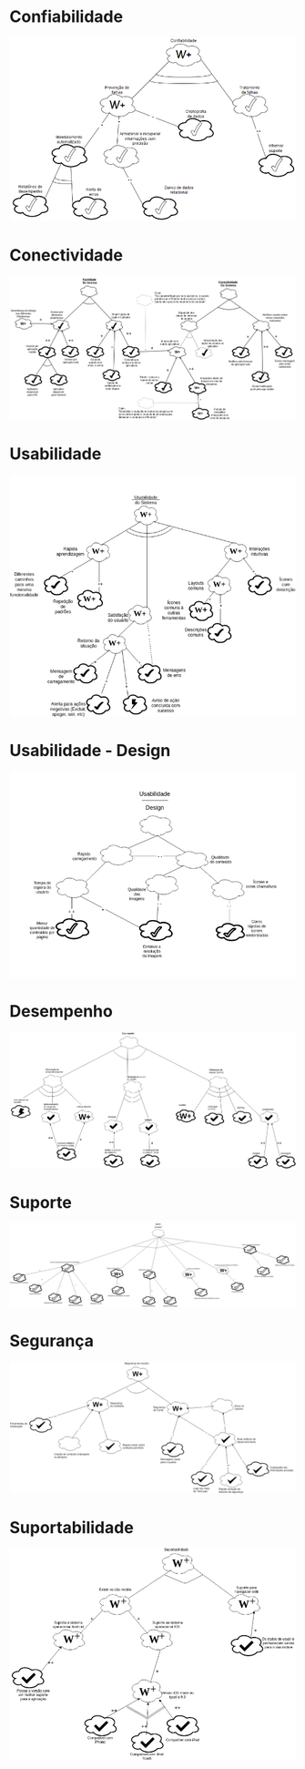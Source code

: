 # Confiabilidade

![](img/NFR-confiabilidade.png)

# Conectividade

![](img/NFR_Conectividade.png)

# Usabilidade

![](img/NFR-Usabilidade.png)

# Usabilidade - Design
![](img/Design_NFR.png)

# Desempenho

![](img/NFR_desempenho.png)

# Suporte

![](img/NFR-suporte.png)

# Segurança

![](img/NFR_Seguranca.png)

# Suportabilidade

![](img/NFR_Suportabilidade.png)
